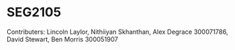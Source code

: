 # SEG2105
Contributers: Lincoln Laylor, Nithiiyan Skhanthan, Alex Degrace 300071786, David Stewart, Ben Morris 300051907
